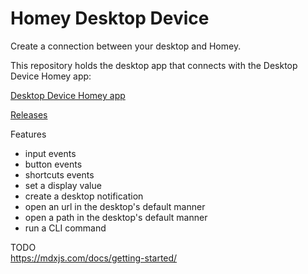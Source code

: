 # Homey Desktop Device

Create a connection between your desktop and Homey.

This repository holds the desktop app that connects with the Desktop Device Homey app:

[Desktop Device Homey app](https://github.com/jeroenwienk/nl.jwienk.desktop-device)

[Releases](https://github.com/jeroenwienk/homey-desktop-device/releases)

Features
- input events
- button events
- shortcuts events
- set a display value
- create a desktop notification
- open an url in the desktop's default manner
- open a path in the desktop's default manner
- run a CLI command

TODO  
https://mdxjs.com/docs/getting-started/
